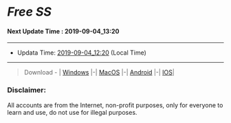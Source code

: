 
# *Free SS*

#### Next Update Time : 2019-09-04_13:20

---
* Updata Time: [2019-09-04_12:20](https://github.com/Geek-007/free-SS/blob/master/2019-09-04_12:20_FreeSS.txt) (Local Time)
---

> Download - | [Windows](https://github.com/shadowsocks/shadowsocks-windows/releases) |-| [MacOS](https://github.com/shadowsocks/shadowsocks-iOS/releases) |-| [Android](https://github.com/shadowsocks/shadowsocks-android/releases) |-| [IOS](https://itunes.apple.com/us/)|

### Disclaimer:
All accounts are from the Internet, non-profit purposes, only for everyone to learn and use, do not use for illegal purposes.
<br>
